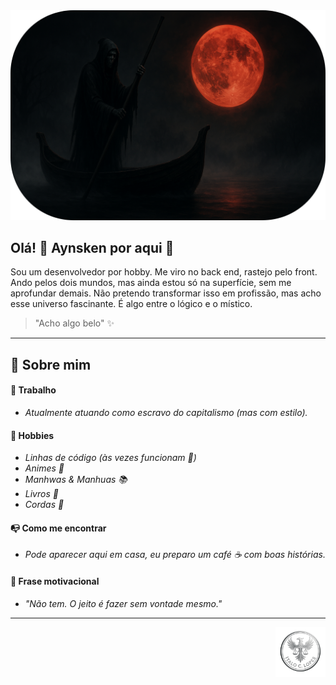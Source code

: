 <img src="./galeria/caronte.bordas.png"/>

## Olá! 👋 Aynsken por aqui 🤗

Sou um desenvolvedor por hobby. Me viro no back end, rastejo pelo front. Ando pelos dois mundos, mas ainda estou só na superfície, sem me aprofundar demais. Não pretendo transformar isso em profissão, mas acho esse universo fascinante. É algo entre o lógico e o místico.  
> "Acho algo belo" ✨

---

## 🫣 Sobre mim

#### 💼 Trabalho

- _Atualmente atuando como escravo do capitalismo (mas com estilo)._

#### 🤩 Hobbies

- _Linhas de código (às vezes funcionam 🤞)_
- _Animes 🎌_
- _Manhwas & Manhuas 📚_
- _Livros 📖_
- _Cordas 👟_

#### 📭 Como me encontrar

- _Pode aparecer aqui em casa, eu preparo um café ☕ com boas histórias._

#### 🩶 Frase motivacional

- _"Não tem. O jeito é fazer sem vontade mesmo."_

---

<img align="right" src="./galeria/selo.italo.png" width="80" height="80"/>